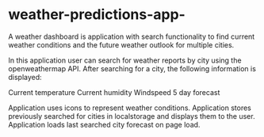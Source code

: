 # weather-predictions-app-

A weather dashboard is application with search functionality to find current weather conditions and the future weather outlook for multiple cities.


In this application user can search for weather reports by city using the openweathermap API. After searching for a city, the following information is displayed: 

Current temperature
Current humidity
Windspeed
5 day forecast


Application uses icons to represent weather conditions. Application stores previously searched for cities in localstorage and displays them to the user. Application loads last searched city forecast on page load.
